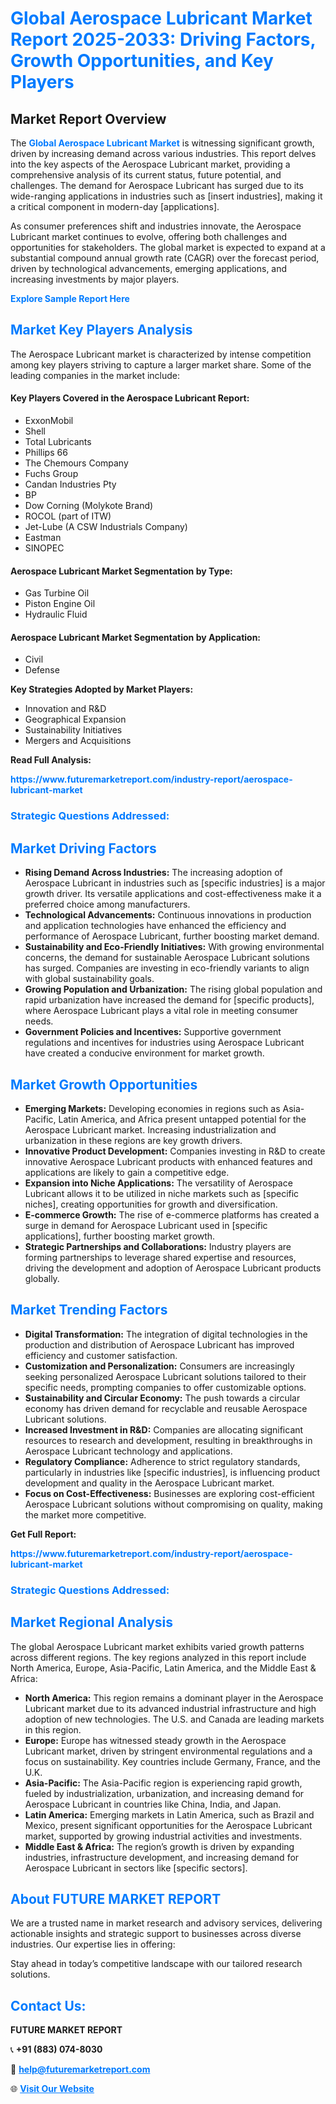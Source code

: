 <h1 style="color: #007BFF;">Global Aerospace Lubricant Market Report 2025-2033: Driving Factors, Growth Opportunities, and Key Players</h1>

<section id="overview">
<h2>Market Report Overview</h2>
<p>The <a href="https://www.futuremarketreport.com/industry-report/aerospace-lubricant-market" style="color: #007BFF; text-decoration: none;"><strong>Global Aerospace Lubricant Market</strong></a> is witnessing significant growth, driven by increasing demand across various industries. This report delves into the key aspects of the Aerospace Lubricant market, providing a comprehensive analysis of its current status, future potential, and challenges. The demand for Aerospace Lubricant has surged due to its wide-ranging applications in industries such as [insert industries], making it a critical component in modern-day [applications].</p>
<p>As consumer preferences shift and industries innovate, the Aerospace Lubricant market continues to evolve, offering both challenges and opportunities for stakeholders. The global market is expected to expand at a substantial compound annual growth rate (CAGR) over the forecast period, driven by technological advancements, emerging applications, and increasing investments by major players.</p>
</section>

<section id="overview">
<p><a href="https://www.futuremarketreport.com/request-sample/reportId=63106" style="color: #007BFF; text-decoration: none;"><strong>Explore Sample Report Here</strong></a></p>
</section>

<section id="key-players">
<h2 style="color: #007BFF;">Market Key Players Analysis</h2>
<p>The Aerospace Lubricant market is characterized by intense competition among key players striving to capture a larger market share. Some of the leading companies in the market include:</p>
<h4>Key Players Covered in the Aerospace Lubricant Report:</h4>
<ul><li>ExxonMobil</li><li>Shell</li><li>Total Lubricants</li><li>Phillips 66</li><li>The Chemours Company</li><li>Fuchs Group</li><li>Candan Industries Pty</li><li>BP</li><li>Dow Corning (Molykote Brand)</li><li>ROCOL (part of ITW)</li><li>Jet-Lube (A CSW Industrials Company)</li><li>Eastman</li><li>SINOPEC</li></ul>
<h4>Aerospace Lubricant Market Segmentation by Type:</h4>
<ul><li>Gas Turbine Oil</li><li>Piston Engine Oil</li><li>Hydraulic Fluid</li></ul>

<h4>Aerospace Lubricant Market Segmentation by Application:</h4>
<ul><li>Civil</li><li>Defense</li></ul>
<p><strong>Key Strategies Adopted by Market Players:</strong></p>
<ul>
<li>Innovation and R&D</li>
<li>Geographical Expansion</li>
<li>Sustainability Initiatives</li>
<li>Mergers and Acquisitions</li>
</ul>
</section>

<section>
<p><strong>Read Full Analysis: </strong></p><a href="https://www.futuremarketreport.com/industry-report/aerospace-lubricant-market" style="color: #007BFF; text-decoration: none;"><strong>https://www.futuremarketreport.com/industry-report/aerospace-lubricant-market</strong></a>
<h3 style="color: #007BFF;">Strategic Questions Addressed:</h3>
</section>

<section id="driving-factors">
<h2 style="color: #007BFF;">Market Driving Factors</h2>
<ul>
<li><strong>Rising Demand Across Industries:</strong> The increasing adoption of Aerospace Lubricant in industries such as [specific industries] is a major growth driver. Its versatile applications and cost-effectiveness make it a preferred choice among manufacturers.</li>
<li><strong>Technological Advancements:</strong> Continuous innovations in production and application technologies have enhanced the efficiency and performance of Aerospace Lubricant, further boosting market demand.</li>
<li><strong>Sustainability and Eco-Friendly Initiatives:</strong> With growing environmental concerns, the demand for sustainable Aerospace Lubricant solutions has surged. Companies are investing in eco-friendly variants to align with global sustainability goals.</li>
<li><strong>Growing Population and Urbanization:</strong> The rising global population and rapid urbanization have increased the demand for [specific products], where Aerospace Lubricant plays a vital role in meeting consumer needs.</li>
<li><strong>Government Policies and Incentives:</strong> Supportive government regulations and incentives for industries using Aerospace Lubricant have created a conducive environment for market growth.</li>
</ul>
</section>

<section id="growth-opportunities">
<h2 style="color: #007BFF;">Market Growth Opportunities</h2>
<ul>
<li><strong>Emerging Markets:</strong> Developing economies in regions such as Asia-Pacific, Latin America, and Africa present untapped potential for the Aerospace Lubricant market. Increasing industrialization and urbanization in these regions are key growth drivers.</li>
<li><strong>Innovative Product Development:</strong> Companies investing in R&D to create innovative Aerospace Lubricant products with enhanced features and applications are likely to gain a competitive edge.</li>
<li><strong>Expansion into Niche Applications:</strong> The versatility of Aerospace Lubricant allows it to be utilized in niche markets such as [specific niches], creating opportunities for growth and diversification.</li>
<li><strong>E-commerce Growth:</strong> The rise of e-commerce platforms has created a surge in demand for Aerospace Lubricant used in [specific applications], further boosting market growth.</li>
<li><strong>Strategic Partnerships and Collaborations:</strong> Industry players are forming partnerships to leverage shared expertise and resources, driving the development and adoption of Aerospace Lubricant products globally.</li>
</ul>
</section>

<section id="trending-factors">
<h2 style="color: #007BFF;">Market Trending Factors</h2>
<ul>
<li><strong>Digital Transformation:</strong> The integration of digital technologies in the production and distribution of Aerospace Lubricant has improved efficiency and customer satisfaction.</li>
<li><strong>Customization and Personalization:</strong> Consumers are increasingly seeking personalized Aerospace Lubricant solutions tailored to their specific needs, prompting companies to offer customizable options.</li>
<li><strong>Sustainability and Circular Economy:</strong> The push towards a circular economy has driven demand for recyclable and reusable Aerospace Lubricant solutions.</li>
<li><strong>Increased Investment in R&D:</strong> Companies are allocating significant resources to research and development, resulting in breakthroughs in Aerospace Lubricant technology and applications.</li>
<li><strong>Regulatory Compliance:</strong> Adherence to strict regulatory standards, particularly in industries like [specific industries], is influencing product development and quality in the Aerospace Lubricant market.</li>
<li><strong>Focus on Cost-Effectiveness:</strong> Businesses are exploring cost-efficient Aerospace Lubricant solutions without compromising on quality, making the market more competitive.</li>
</ul>
</section>

<section>
<p><strong>Get Full Report: </strong></p><a href="https://www.futuremarketreport.com/industry-report/aerospace-lubricant-market" style="color: #007BFF; text-decoration: none;"><strong>https://www.futuremarketreport.com/industry-report/aerospace-lubricant-market</strong></a>
<h3 style="color: #007BFF;">Strategic Questions Addressed:</h3>
</section>


<section id="regional-analysis">
<h2 style="color: #007BFF;">Market Regional Analysis</h2>
<p>The global Aerospace Lubricant market exhibits varied growth patterns across different regions. The key regions analyzed in this report include North America, Europe, Asia-Pacific, Latin America, and the Middle East & Africa:</p>
<ul>
<li><strong>North America:</strong> This region remains a dominant player in the Aerospace Lubricant market due to its advanced industrial infrastructure and high adoption of new technologies. The U.S. and Canada are leading markets in this region.</li>
<li><strong>Europe:</strong> Europe has witnessed steady growth in the Aerospace Lubricant market, driven by stringent environmental regulations and a focus on sustainability. Key countries include Germany, France, and the U.K.</li>
<li><strong>Asia-Pacific:</strong> The Asia-Pacific region is experiencing rapid growth, fueled by industrialization, urbanization, and increasing demand for Aerospace Lubricant in countries like China, India, and Japan.</li>
<li><strong>Latin America:</strong> Emerging markets in Latin America, such as Brazil and Mexico, present significant opportunities for the Aerospace Lubricant market, supported by growing industrial activities and investments.</li>
<li><strong>Middle East & Africa:</strong> The region’s growth is driven by expanding industries, infrastructure development, and increasing demand for Aerospace Lubricant in sectors like [specific sectors].</li>
</ul>
</section>

<footer>
<h2 style="color: #007BFF;">About FUTURE MARKET REPORT</h2>
<p>We are a trusted name in market research and advisory services, delivering actionable insights and strategic support to businesses across diverse industries. Our expertise lies in offering:</p>

<p>Stay ahead in today’s competitive landscape with our tailored research solutions.</p>

<h2 style="color: #007BFF;">Contact Us:</h2>
<p><strong>FUTURE MARKET REPORT</strong></p>
<p>📞 <strong>+91 (883) 074-8030</strong></p>
<p>📧 <strong><a href="mailto:help@futuremarketreport.com" style="color: #007BFF;">help@futuremarketreport.com</a></strong></p>
<p>🌐 <strong><a href="https://www.futuremarketreport.com/" style="color: #007BFF;">Visit Our Website</a></strong></p>
</footer>